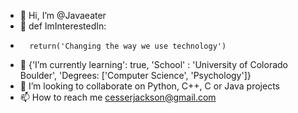 - 👋 Hi, I’m @Javaeater
- 👀 def ImInterestedIn:
-       return('Changing the way we use technology')
- 🌱 {'I’m currently learning': true, 'School' : 'University of Colorado Boulder', 'Degrees: ['Computer Science', 'Psychology']} 
- 💞️ I’m looking to collaborate on Python, C++, C or Java projects 
- 📫 How to reach me cesserjackson@gmail.com

<!---
Javaeater/Javaeater is a ✨ special ✨ repository because its `README.md` (this file) appears on your GitHub profile.
You can click the Preview link to take a look at your changes.
--->
